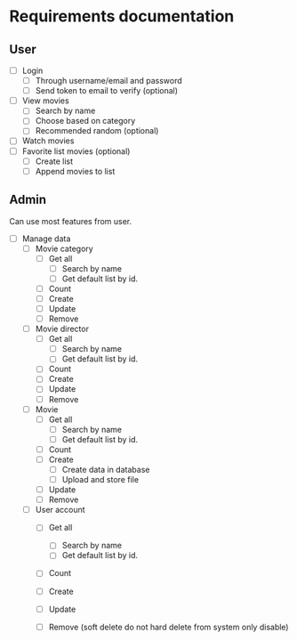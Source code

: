 # Requirements documentation

## User

+ [ ] Login
  + [ ] Through username/email and password
  + [ ] Send token to email to verify (optional)
+ [ ] View movies
  + [ ] Search by name
  + [ ] Choose based on category
  + [ ] Recommended random (optional)
+ [ ] Watch movies
+ [ ] Favorite list movies (optional)
  + [ ] Create list
  + [ ] Append movies to list

## Admin

Can use most features from user.

+ [ ] Manage data
  + [ ] Movie category
    + [ ] Get all
      + [ ] Search by name
      + [ ] Get default list by id. 
    + [ ] Count
    + [ ] Create
    + [ ] Update
    + [ ] Remove
  + [ ] Movie director
    + [ ] Get all
      + [ ] Search by name
      + [ ] Get default list by id. 
    + [ ] Count
    + [ ] Create
    + [ ] Update
    + [ ] Remove
  + [ ] Movie
    + [ ] Get all
      + [ ] Search by name
      + [ ] Get default list by id. 
    + [ ] Count
    + [ ] Create
      + [ ] Create data in database
      + [ ] Upload and store file
    + [ ] Update
    + [ ] Remove
  + [ ] User account
    + [ ] Get all
      + [ ] Search by name
      + [ ] Get default list by id. 
    + [ ] Count
    + [ ] Create
    + [ ] Update
    + [ ] Remove (soft delete do not hard delete from system only disable)

